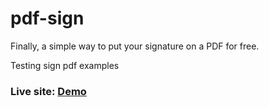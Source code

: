 # pdf-sign

Finally, a simple way to put your signature on a PDF for free.

Testing sign pdf examples

### Live site: [Demo](https://slavik0329.github.io/pdf-sign/)
